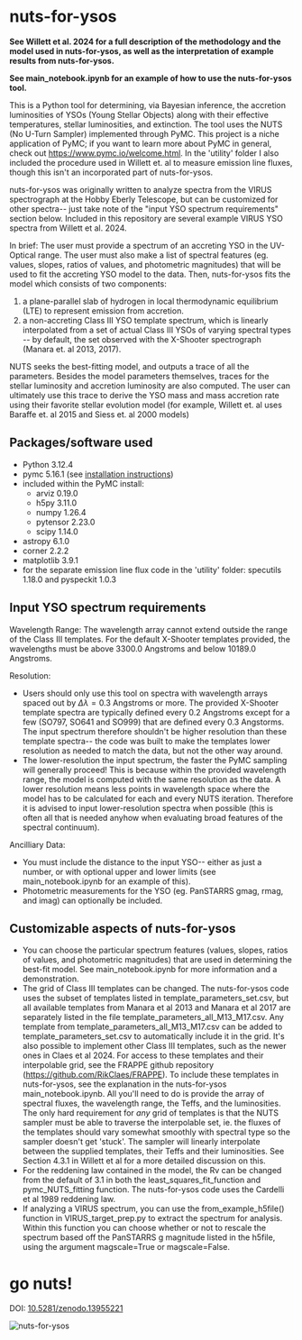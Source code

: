 # nuts-for-ysos
**See Willett et al. 2024 for a full description of the methodology and the model used in nuts-for-ysos, as well as the interpretation of example results from nuts-for-ysos.**

**See main_notebook.ipynb for an example of how to use the nuts-for-ysos tool.** 

This is a Python tool for determining, via Bayesian inference, the accretion luminosities of YSOs (Young Stellar Objects) along with their effective temperatures, stellar luminosities, and extinction. The tool uses the NUTS (No U-Turn Sampler) implemented through PyMC. This project is a niche application of PyMC; if you want to learn more about PyMC in general, check out https://www.pymc.io/welcome.html. 
In the 'utility' folder I also included the procedure used in Willett et. al to measure emission line fluxes, though this isn't an incorporated part of nuts-for-ysos.

nuts-for-ysos was originally written to analyze spectra from the VIRUS spectrograph at the Hobby Eberly Telescope, but can be customized for other spectra-- just take note of the "input YSO spectrum requirements" section below.
Included in this repository are several example VIRUS YSO spectra from Willett et al. 2024.

In brief:
The user must provide a spectrum of an accreting YSO in the UV-Optical range. The user must also make a list of spectral features (eg. values, slopes, ratios of values, and photometric magnitudes) that will be used to fit the accreting YSO model to the data. Then, nuts-for-ysos fits the model which consists of two components:
  1. a plane-parallel slab of hydrogen in local thermodynamic equilibrium (LTE) to represent emission from accretion.
  2. a non-accreting Class III YSO template spectrum, which is linearly interpolated from a set of actual Class III YSOs of varying spectral types -- by default, the set observed with the X-Shooter spectrograph (Manara et. al 2013, 2017).
     
NUTS seeks the best-fitting model, and outputs a trace of all the parameters. Besides the model parameters themselves, traces for the stellar luminosity and accretion luminosity are also computed. The user can ultimately use this trace to derive the YSO mass and mass accretion rate using their favorite stellar evolution model (for example, Willett et. al uses Baraffe et. al 2015 and Siess et. al 2000 models)

## Packages/software used
- Python 3.12.4
- pymc 5.16.1 (see [installation instructions](https://www.pymc.io/projects/docs/en/v5.16.1/installation.html))
- included within the PyMC install:
  - arviz 0.19.0 
  - h5py 3.11.0
  - numpy 1.26.4
  - pytensor 2.23.0 
  - scipy 1.14.0
- astropy 6.1.0
- corner 2.2.2
- matplotlib 3.9.1
- for the separate emission line flux code in the 'utility' folder: specutils 1.18.0 and pyspeckit 1.0.3

## Input YSO spectrum requirements
Wavelength Range:
The wavelength array cannot extend outside the range of the Class III templates. For the default X-Shooter templates provided, the wavelengths must be above 3300.0 Angstroms and below 10189.0 Angstroms.

Resolution: 
- Users should only use this tool on spectra with wavelength arrays spaced out by $\Delta \lambda = 0.3$ Angstroms or more. The provided X-Shooter template spectra are typically defined every 0.2 Angstroms except for a few (SO797, SO641 and SO999) that are defined every 0.3 Angstorms. The input spectrum therefore shouldn't be higher resolution than these template spectra-- the code was built to make the templates lower resolution as needed to match the data, but not the other way around.
- The lower-resolution the input spectrum, the faster the PyMC sampling will generally proceed! This is because within the provided wavelength range, the model is computed with the same resolution as the data. A lower resolution means less points in wavelength space where the model has to be calculated for each and every NUTS iteration. Therefore it is advised to input lower-resolution spectra when possible (this is often all that is needed anyhow when evaluating broad features of the spectral continuum).  

Ancilliary Data: 
 - You must include the distance to the input YSO-- either as just a number, or with optional upper and lower limits (see main_notebook.ipynb for an example of this).
 - Photometric measurements for the YSO (eg. PanSTARRS gmag, rmag, and imag) can optionally be included.

## Customizable aspects of nuts-for-ysos
- You can choose the particular spectrum features (values, slopes, ratios of values, and photometric magnitudes) that are used in determining the best-fit model. See main_notebook.ipynb for more information and a demonstration.
- The grid of Class III templates can be changed. The nuts-for-ysos code uses the subset of templates listed in template_parameters_set.csv, but all available templates from Manara et al 2013 and Manara et al 2017 are separately listed in the file template_parameters_all_M13_M17.csv. Any template from template_parameters_all_M13_M17.csv can be added to template_parameters_set.csv to automatically include it in the grid. It's also possible to implement other Class III templates, such as the newer ones in Claes et al 2024. For access to these templates and their interpolable grid, see the FRAPPE github repository (https://github.com/RikClaes/FRAPPE). To include these templates in nuts-for-ysos, see the explanation in the nuts-for-ysos main_notebook.ipynb. All you'll need to do is provide the array of spectral fluxes, the wavelength range, the Teffs, and the luminosities. The only hard requirement for *any* grid of templates is that the NUTS sampler must be able to traverse the interpolable set, ie. the fluxes of the templates should vary somewhat smoothly with spectral type so the sampler doesn't get 'stuck'. The sampler will linearly interpolate between the supplied templates, their Teffs and their luminosities. See Section  4.3.1 in Willett et al for a more detailed discussion on this. 
- For the reddening law contained in the model, the Rv can be changed from the default of 3.1 in both the least_squares_fit_function and pymc_NUTS_fitting function. The nuts-for-ysos code uses the Cardelli et al 1989 reddening law.
- If analyzing a VIRUS spectrum, you can use the from_example_h5file() function in VIRUS_target_prep.py to extract the spectrum for analysis. Within this function you can choose whether or not to rescale the spectrum based off the PanSTARRS g magnitude listed in the h5file, using the argument magscale=True or magscale=False.

# go nuts!
DOI: [10.5281/zenodo.13955221](https://doi.org/10.5281/zenodo.13955222)

![nuts-for-ysos](https://img.freepik.com/premium-photo/squirrel-with-outer-space-background_839169-22689.jpg)
